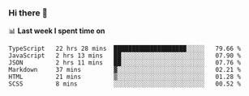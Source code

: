 ### Hi there 👋

<!--
**DBvc/DBvc** is a ✨ _special_ ✨ repository because its `README.md` (this file) appears on your GitHub profile.

Here are some ideas to get you started:

- 🔭 I’m currently working on ...
- 🌱 I’m currently learning ...
- 👯 I’m looking to collaborate on ...
- 🤔 I’m looking for help with ...
- 💬 Ask me about ...
- 📫 How to reach me: ...
- 😄 Pronouns: ...
- ⚡ Fun fact: ...
-->

📊 **Last week I spent time on**
<!--START_SECTION:waka-->

```text
TypeScript   22 hrs 28 mins  ████████████████████░░░░░   79.66 %
JavaScript   2 hrs 13 mins   ██░░░░░░░░░░░░░░░░░░░░░░░   07.90 %
JSON         2 hrs 11 mins   ██░░░░░░░░░░░░░░░░░░░░░░░   07.76 %
Markdown     37 mins         ▓░░░░░░░░░░░░░░░░░░░░░░░░   02.21 %
HTML         21 mins         ▒░░░░░░░░░░░░░░░░░░░░░░░░   01.28 %
SCSS         8 mins          ░░░░░░░░░░░░░░░░░░░░░░░░░   00.52 %
```

<!--END_SECTION:waka-->
